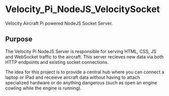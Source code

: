 # Velocity_Pi_NodeJS_VelocitySocket
Velocity Aircraft Pi powered NodeJS Socket Server.

## Purpose
The Velocity Pi NodeJS Server is responsible for serving HTML, CSS, JS and WebSocket traffic to the aircraft. 
This server recieves new data via both HTTP endpoints and existing socket connections. 

The idea for this project is to provide a central hub where you can connect a laptop or iPad and receieve aircraft data without having to attach specialized hardware or do anything dangerous (such as open an engine cowling while the engine is running). 

